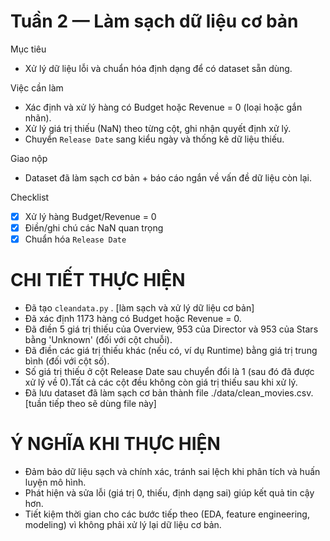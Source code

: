 # Tuần 2 — Làm sạch dữ liệu cơ bản

Mục tiêu
- Xử lý dữ liệu lỗi và chuẩn hóa định dạng để có dataset sẵn dùng.

Việc cần làm
- Xác định và xử lý hàng có Budget hoặc Revenue = 0 (loại hoặc gắn nhãn).
- Xử lý giá trị thiếu (NaN) theo từng cột, ghi nhận quyết định xử lý.
- Chuyển `Release Date` sang kiểu ngày và thống kê dữ liệu thiếu.

Giao nộp
- Dataset đã làm sạch cơ bản + báo cáo ngắn về vấn đề dữ liệu còn lại.

Checklist
- [x] Xử lý hàng Budget/Revenue = 0
- [x] Điền/ghi chú các NaN quan trọng
- [x] Chuẩn hóa `Release Date`

# CHI TIẾT THỰC HIỆN

- Đã tạo `cleandata.py` . [làm sạch và xử lý dữ liệu cơ bản]
- Đã xác định 1173 hàng có Budget hoặc Revenue = 0.
- Đã điền 5 giá trị thiếu của Overview, 953 của Director và 953 của Stars bằng 'Unknown' (đối với cột chuỗi).
- Đã điền các giá trị thiếu khác (nếu có, ví dụ Runtime) bằng giá trị trung bình (đối với cột số). 
- Số giá trị thiếu ở cột Release Date sau chuyển đổi là 1 (sau đó đã được xử lý về 0).Tất cả các cột đều không còn giá trị thiếu sau khi xử lý.
- Đã lưu dataset đã làm sạch cơ bản thành file ./data/clean_movies.csv. [tuần tiếp theo sẽ dùng file này]

# Ý NGHĨA KHI THỰC HIỆN

- Đảm bảo dữ liệu sạch và chính xác, tránh sai lệch khi phân tích và huấn luyện mô hình.
- Phát hiện và sửa lỗi (giá trị 0, thiếu, định dạng sai) giúp kết quả tin cậy hơn.
- Tiết kiệm thời gian cho các bước tiếp theo (EDA, feature engineering, modeling) vì không phải xử lý lại dữ liệu cơ bản.

